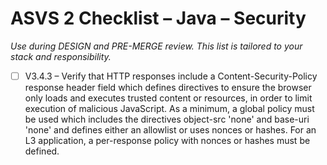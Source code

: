 # ASVS 2 Checklist – Java – Security

_Use during DESIGN and PRE-MERGE review. This list is tailored to your stack and responsibility._

- [ ] V3.4.3 – Verify that HTTP responses include a Content-Security-Policy response header field which defines directives to ensure the browser only loads and executes trusted content or resources, in order to limit execution of malicious JavaScript. As a minimum, a global policy must be used which includes the directives object-src 'none' and base-uri 'none' and defines either an allowlist or uses nonces or hashes. For an L3 application, a per-response policy with nonces or hashes must be defined.
